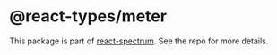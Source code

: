 # @react-types/meter

This package is part of [react-spectrum](https://github.com/adobe-private/react-spectrum-v3). See the repo for more details.
